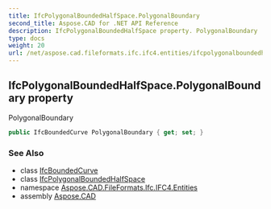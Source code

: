 ```yaml
---
title: IfcPolygonalBoundedHalfSpace.PolygonalBoundary
second_title: Aspose.CAD for .NET API Reference
description: IfcPolygonalBoundedHalfSpace property. PolygonalBoundary
type: docs
weight: 20
url: /net/aspose.cad.fileformats.ifc.ifc4.entities/ifcpolygonalboundedhalfspace/polygonalboundary/
---
```

## IfcPolygonalBoundedHalfSpace.PolygonalBoundary property

PolygonalBoundary

```csharp
public IfcBoundedCurve PolygonalBoundary { get; set; }
```

### See Also

* class [IfcBoundedCurve](../../ifcboundedcurve/)
* class [IfcPolygonalBoundedHalfSpace](../)
* namespace [Aspose.CAD.FileFormats.Ifc.IFC4.Entities](../../ifcpolygonalboundedhalfspace/)
* assembly [Aspose.CAD](../../../)



